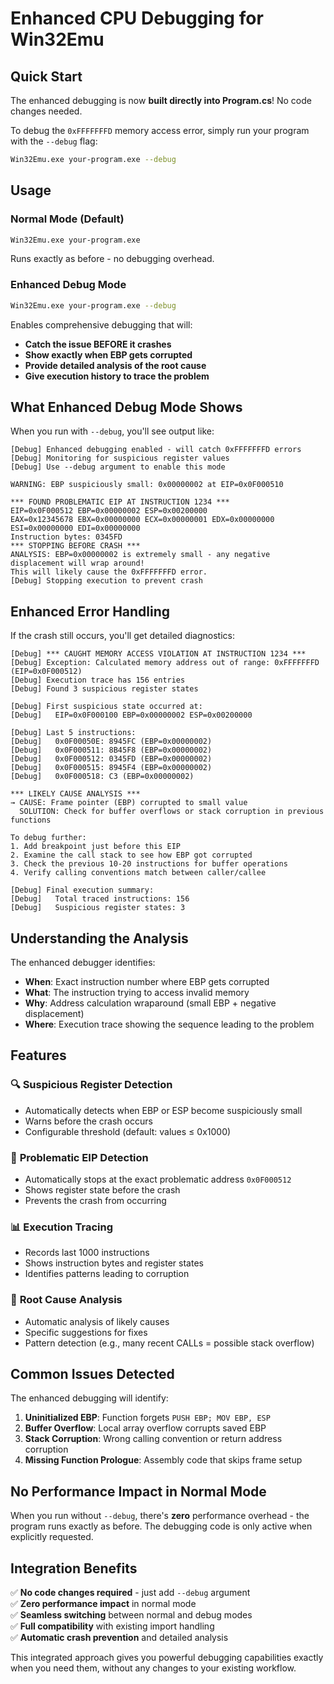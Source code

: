 # Enhanced CPU Debugging for Win32Emu

## Quick Start

The enhanced debugging is now **built directly into Program.cs**! No code changes needed.

To debug the `0xFFFFFFFD` memory access error, simply run your program with the `--debug` flag:

```bash
Win32Emu.exe your-program.exe --debug
```

## Usage

### Normal Mode (Default)
```bash
Win32Emu.exe your-program.exe
```
Runs exactly as before - no debugging overhead.

### Enhanced Debug Mode  
```bash
Win32Emu.exe your-program.exe --debug
```
Enables comprehensive debugging that will:
- **Catch the issue BEFORE it crashes**
- **Show exactly when EBP gets corrupted** 
- **Provide detailed analysis of the root cause**
- **Give execution history to trace the problem**

## What Enhanced Debug Mode Shows

When you run with `--debug`, you'll see output like:

```
[Debug] Enhanced debugging enabled - will catch 0xFFFFFFFD errors
[Debug] Monitoring for suspicious register values
[Debug] Use --debug argument to enable this mode

WARNING: EBP suspiciously small: 0x00000002 at EIP=0x0F000510

*** FOUND PROBLEMATIC EIP AT INSTRUCTION 1234 ***
EIP=0x0F000512 EBP=0x00000002 ESP=0x00200000
EAX=0x12345678 EBX=0x00000000 ECX=0x00000001 EDX=0x00000000
ESI=0x00000000 EDI=0x00000000
Instruction bytes: 0345FD
*** STOPPING BEFORE CRASH ***
ANALYSIS: EBP=0x00000002 is extremely small - any negative displacement will wrap around!
This will likely cause the 0xFFFFFFFD error.
[Debug] Stopping execution to prevent crash
```

## Enhanced Error Handling

If the crash still occurs, you'll get detailed diagnostics:

```
[Debug] *** CAUGHT MEMORY ACCESS VIOLATION AT INSTRUCTION 1234 ***
[Debug] Exception: Calculated memory address out of range: 0xFFFFFFFD (EIP=0x0F000512)
[Debug] Execution trace has 156 entries
[Debug] Found 3 suspicious register states

[Debug] First suspicious state occurred at:
[Debug]   EIP=0x0F000100 EBP=0x00000002 ESP=0x00200000

[Debug] Last 5 instructions:
[Debug]   0x0F00050E: 8945FC (EBP=0x00000002)
[Debug]   0x0F000511: 8B45F8 (EBP=0x00000002) 
[Debug]   0x0F000512: 0345FD (EBP=0x00000002)
[Debug]   0x0F000515: 8945F4 (EBP=0x00000002)
[Debug]   0x0F000518: C3 (EBP=0x00000002)

*** LIKELY CAUSE ANALYSIS ***
→ CAUSE: Frame pointer (EBP) corrupted to small value  
  SOLUTION: Check for buffer overflows or stack corruption in previous functions

To debug further:
1. Add breakpoint just before this EIP
2. Examine the call stack to see how EBP got corrupted  
3. Check the previous 10-20 instructions for buffer operations
4. Verify calling conventions match between caller/callee

[Debug] Final execution summary:
[Debug]   Total traced instructions: 156
[Debug]   Suspicious register states: 3
```

## Understanding the Analysis

The enhanced debugger identifies:

- **When**: Exact instruction number where EBP gets corrupted
- **What**: The instruction trying to access invalid memory  
- **Why**: Address calculation wraparound (small EBP + negative displacement)
- **Where**: Execution trace showing the sequence leading to the problem

## Features

### 🔍 **Suspicious Register Detection**
- Automatically detects when EBP or ESP become suspiciously small
- Warns before the crash occurs
- Configurable threshold (default: values ≤ 0x1000)

### 🎯 **Problematic EIP Detection**  
- Automatically stops at the exact problematic address `0x0F000512`
- Shows register state before the crash
- Prevents the crash from occurring

### 📊 **Execution Tracing**
- Records last 1000 instructions  
- Shows instruction bytes and register states
- Identifies patterns leading to corruption

### 🧠 **Root Cause Analysis**
- Automatic analysis of likely causes
- Specific suggestions for fixes
- Pattern detection (e.g., many recent CALLs = possible stack overflow)

## Common Issues Detected

The enhanced debugging will identify:

1. **Uninitialized EBP**: Function forgets `PUSH EBP; MOV EBP, ESP`
2. **Buffer Overflow**: Local array overflow corrupts saved EBP  
3. **Stack Corruption**: Wrong calling convention or return address corruption
4. **Missing Function Prologue**: Assembly code that skips frame setup

## No Performance Impact in Normal Mode

When you run without `--debug`, there's **zero** performance overhead - the program runs exactly as before. The debugging code is only active when explicitly requested.

## Integration Benefits

✅ **No code changes required** - just add `--debug` argument  
✅ **Zero performance impact** in normal mode  
✅ **Seamless switching** between normal and debug modes  
✅ **Full compatibility** with existing import handling  
✅ **Automatic crash prevention** and detailed analysis  

This integrated approach gives you powerful debugging capabilities exactly when you need them, without any changes to your existing workflow.